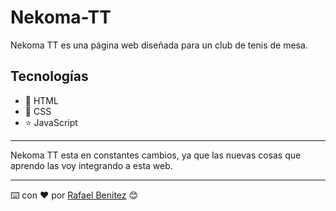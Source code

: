 # Nekoma-TT

Nekoma TT es una página web diseñada para un club de tenis de mesa.
## Tecnologías
* 📙 HTML
* 📘 CSS
* ⭐ JavaScript
***
Nekoma TT esta en constantes cambios, ya que las nuevas cosas que aprendo las voy integrando a esta web.

---
⌨️ con ❤️ por [Rafael Benitez](https://github.com/RafBD) 😊
